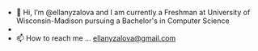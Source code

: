 - 👋 Hi, I’m @ellanyzalova and I am currently a Freshman at University of Wisconsin-Madison pursuing a Bachelor's in Computer Science
- 
- 📫 How to reach me ... ellanyzalova@gmail.com

<!---
ellanyzalova/ellanyzalova is a ✨ special ✨ repository because its `README.md` (this file) appears on your GitHub profile.
You can click the Preview link to take a look at your changes.
--->
